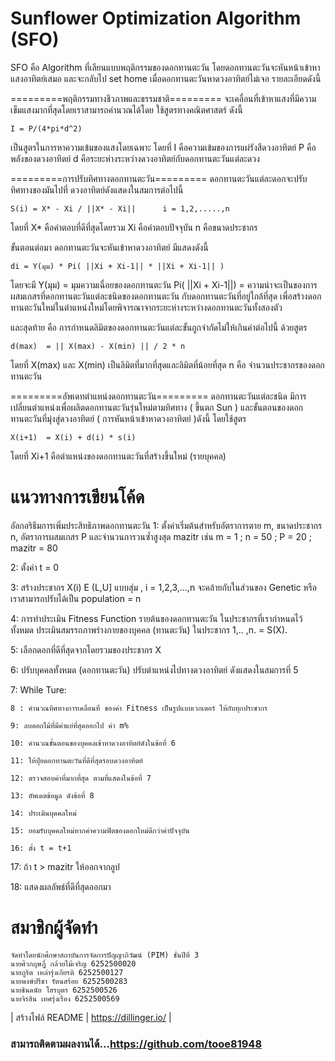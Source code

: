 # Sunflower Optimization Algorithm (SFO)
SFO คือ Algorithm ที่เลียนแบบพฤติกรรมของดอกทานตะวัน โดยดอกทานตะวันจะหันหน้าเข้าหาแสงอาทิตย์เสมอ และจะกลับไป set home เมื่อดอกทานตะวันหาดวงอาทิตย์ไม่เจอ รายละเอียดดังนี้

=========พฤติกรรมทางชีวภาพและธรรมชาติ=========
จะเคลื่อนที่เข้าหาแสงที่มีความเข็มแสงมากที่สุดโดยเราสามารถคำนวณได้โดย ใช้สูตรทางคณิตศาสตร์ ดังนี้

	I = P/(4*pi*d^2)

เป็นสูตรในการหาความเข้มของแสงโดยเฉพาะ โดยที่
I คือความเข้มของการแผ่รังสีดวงอาทิตย์
P คือพลังของดวงอาทิตย์ 
d คือระยะห่างระหว่างดวงอาทิตย์กับดอกทานตะวันแต่ละดวง

=========การปรับทิศทางดอกทานตะวัน=========
ดอกทานตะวันแต่ละดอกจะปรับทิศทางของมันไปที่ ดวงอาทิตย์ดังแสดงในสมการต่อไปนี้

    S(i) = X* - Xi / ||X* - Xi||      i = 1,2,.....,n

โดยที่
X* คือคำตอบที่ดีที่สุดโดยรวม 
Xi คือคำตอบปัจจุบัน
n คือขนาดประชากร

ขั้นตอนต่อมา ดอกทานตะวันจะหันเข้าหาดวงอาทิตย์ มีแสดงดังนี้

	di = Y(มุม) * Pi( ||Xi + Xi-1|| * ||Xi + Xi-1|| )

โดยจะมี
Y(มุม) = มุมความเฉื่อยของดอกทานตะวัน
Pi( ||Xi + Xi-1||)  = ความน่าจะเป็นของการผสมเกสรที่ดอกทานตะวันแต่ละชนิดของดอกทานตะวัน กับดอกทานตะวันที่อยู่ใกล้ที่สุด เพื่อสร้างดอกทานตะวันใหม่ในตำแหน่งใหม่โดยพิจารณาจากระยะห่างระหว่างดอกทานตะวันทั้งสองตัว

และสุดท้าย คือ การกำหนดลิมิตของดอกทานตะวันแต่ละขั้นถูกจำกัดไม่ให้เกินค่าต่อไปนี้
ด้วยสูตร

    d(max)  = || X(max) - X(min) || / 2 * n

โดยที่ X(max) และ X(min) เป็นลิมิตที่มากที่สุดและลิมิตที่น้อยที่สุด 
n คือ จำนวนประชากรของดอกทานตะวัน



=========อัพเดทตำแหน่งดอกทานตะวัน=========
ดอกทานตะวันแต่ละชนิด มีการเปลี่ยนตำแหน่งเพื่อผลิตดอกทานตะวันรุ่นใหม่ตามทิศทาง ( ขึ้นตก Sun )
และขั้นตอนของดอกทานตะวันที่มุ่งสู่ดวงอาทิตย์ ( การหันหน้าเข้าหาดวงอาทิตย์ )ดังนี้
โดยใช้สูตร

    X(i+1)  = X(i) + d(i) * s(i)
    
โดยที่ Xi+1 คือตำแหน่งของดอกทานตะวันที่สร้างขึ้นใหม่ (รายบุคคล)


# แนวทางการเขียนโค้ด
อัลกอริธึมการเพิ่มประสิทธิภาพดอกทานตะวัน
1: ตั้งค่าเริ่มต้นสำหรับอัตราการตาย m, ขนาดประชากร n, อัตราการผสมเกสร P และจำนวนการวนซ้ำสูงสุด mazitr เช่น m = 1 ; n = 50 ; P = 20 ; mazitr = 80

2: ตั้งค่า t = 0

3: สร้างประชากร X(i) E (L,U] แบบสุ่ม ,  i = 1,2,3,...,n
จะคล้ายกับในส่วนของ Genetic หรือเราสามารถปรับได้เป็น 
population = n

4: การทำประเมิน Fitness Function รายต้นของดอกทานตะวัน ในประชากรที่เรากำหนดไว้ทั้งหมด
ประเมินสมรรถภาพร่างกายของบุคคล (ทานตะวัน) ในประชากร 1,.. ,n. = S(X).

5: เลือกดอกที่ดีที่สุดจากโดยรวมของประชากร X

6: ปรับบุคคลทั้งหมด (ดอกทานตะวัน) ปรับตำแหน่งไปทางดวงอาทิตย์ ดังแสดงในสมการที่ 5

7: While Ture:

	8 : คำนวณทิศทางการเคลื่อนที่ ของค่า Fitness เป็นรูปแบบเวกเตอร์ ให้กับทุกประชากร

	9: ลบดอกไม้ที่มีค่าแย่ที่สุดออกไป ค่า m%

	10: คำนวณขั้นตอนของบุคคลเข้าหาดวงอาทิตย์ดังในข้อที่ 6

	11: ให้ปุ๋ยดอกทานตะวันที่ดีที่สุดรอบดวงอาทิตย์

	12: ตรวจสอบค่าที่มากที่สุด ตามที่แสดงในข้อที่ 7

	13: อัพเดตข้อมูล ดังข้อที่ 8

	14: ประเมินบุคคลใหม่

	15: ยอมรับบุคคลใหม่หากค่าความฟิตของดอกใหม่ดีกว่าค่าปัจจุบัน

	16: ตั้ง t = t+1

17: ถ้า t > mazitr ให้ออกจากลูป

18: แสดงผลลัพธ์ที่ดีที่สุดออกมา

# สมาชิกผู้จัดทำ

    จัดทำโดยนักศึกษาสถาบันการจัดการปัญญาภิวัฒน์ (PIM) ชั้นปีที่ 3
    นายศิวกฤษฏิ์ กล้วยไม้เจริญ 6252500020
    นายภูริต เหล่ารุ่งเกียรติ 6252500127
    นายพงษ์ปรีชา รัตนสร้อย 6252500283
    นายชินดนัย โสรบุตร 6252500526
    นายจิรสิน เทศรุ่งเรือง 6252500569

| สร้างไฟล์ README  | https://dillinger.io/ |
### สามารถติดตามผลงานได้...https://github.com/tooe81948